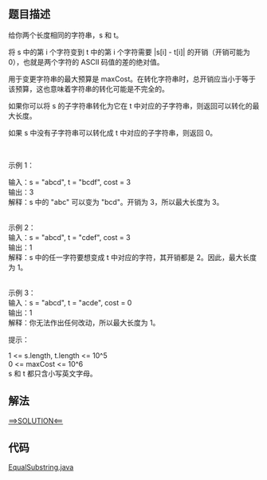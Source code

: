## 题目描述
给你两个长度相同的字符串，s 和 t。

将 s 中的第 i 个字符变到 t 中的第 i 个字符需要 |s[i] - t[i]| 的开销（开销可能为 0），也就是两个字符的 ASCII 码值的差的绝对值。

用于变更字符串的最大预算是 maxCost。在转化字符串时，总开销应当小于等于该预算，这也意味着字符串的转化可能是不完全的。

如果你可以将 s 的子字符串转化为它在 t 中对应的子字符串，则返回可以转化的最大长度。

如果 s 中没有子字符串可以转化成 t 中对应的子字符串，则返回 0。

 

示例 1：

输入：s = "abcd", t = "bcdf", cost = 3
<br>输出：3
<br>解释：s 中的 "abc" 可以变为 "bcd"。开销为 3，所以最大长度为 3。

<br>示例 2：
<br>输入：s = "abcd", t = "cdef", cost = 3
<br>输出：1
<br>解释：s 中的任一字符要想变成 t 中对应的字符，其开销都是 2。因此，最大长度为 1。

<br>示例 3：
<br>输入：s = "abcd", t = "acde", cost = 0
<br>输出：1
<br>解释：你无法作出任何改动，所以最大长度为 1。
 

提示：

1 <= s.length, t.length <= 10^5
<br>0 <= maxCost <= 10^6
<br>s 和 t 都只含小写英文字母。
## 解法
[==>SOLUTION<==](https://leetcode-cn.com/problems/get-equal-substrings-within-budget/solution/jin-ke-neng-shi-zi-fu-chuan-xiang-deng-b-higz/)
## 代码
[EqualSubstring.java](https://github.com/Marshal7cc/leetcode-java/blob/master/src/slidewindow/EqualSubstring.java)

